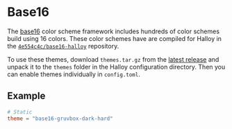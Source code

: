 # Base16

The [base16](https://github.com/chriskempson/base16) color scheme framework
includes hundreds of color schemes build using 16 colors. These color schemes have
are compiled for Halloy in the
[`4e554c4c/base16-halloy`](https://github.com/4e554c4c/base16-halloy)
repository.

To use these themes, download `themes.tar.gz` from the
[latest release](https://github.com/4e554c4c/base16-halloy/releases/latest)
and unpack it to the `themes` folder in the Halloy configuration directory. Then
you can enable themes individually in `config.toml`.

## Example

```toml
# Static
theme = "base16-gruvbox-dark-hard"
```
